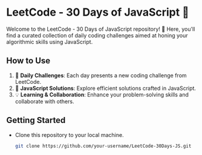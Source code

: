 # LeetCode - 30 Days of JavaScript 🚀

Welcome to the LeetCode - 30 Days of JavaScript repository! 🌟 Here, you'll find a curated collection of daily coding challenges aimed at honing your algorithmic skills using JavaScript.

## How to Use
1. 📅 **Daily Challenges**: Each day presents a new coding challenge from LeetCode.
2. 📝 **JavaScript Solutions**: Explore efficient solutions crafted in JavaScript.
3. 💡 **Learning & Collaboration**: Enhance your problem-solving skills and collaborate with others.

## Getting Started
- Clone this repository to your local machine.
  ```bash
  git clone https://github.com/your-username/LeetCode-30Days-JS.git
